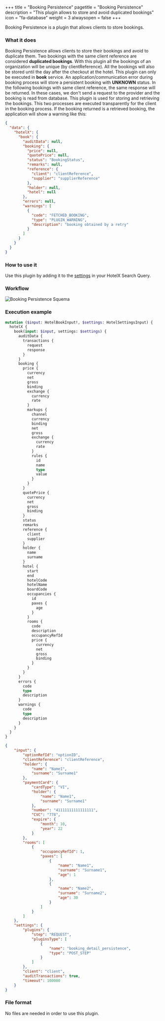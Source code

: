 +++
title = "Booking Persistence"
pagetitle = "Booking Persistence"
description = "This plugin allows to store and avoid duplicated bookings"
icon = "fa-database"
weight = 3
alwaysopen = false
+++

Booking Persistence is a plugin that allows clients to store bookings.

### What it does

Booking Persistence allows clients to store their bookings and avoid to duplicate them. Two bookings with the same client reference are considered **duplicated bookings**. With this plugin all the bookings of an organization will be unique (by clientReference). All the bookings will also be stored until the day after the checkout at the hotel.
This plugin can only be executed in **book** service.
An application/communication error during booking process will store a persistent booking with **UNKNOWN** status.
In the following bookings with same client reference, the same response will be returned. In these cases, we don't send a request to the provider and the booking is read from database.
This plugin is used for storing and retrieving the bookings. This two processes are executed transparently for the client in the booking process.
If the booking returned is a retrieved booking, the application will show a warning like this:

```json
{
  "data": {
    "hotelX": {
      "book": {
        "auditData": null,
        "booking": {
          "price": null,
          "quotePrice": null,
          "status": "BookingStatus",
          "remarks": null,
          "reference": {
            "client": "clientReference",
            "supplier": "supplierReference"
          },
          "holder": null,
          "hotel": null
        },
        "errors": null,
        "warnings": [
          {
            "code": "FETCHED_BOOKING",
            "type": "PLUGIN_WARNING",
            "description": "booking obtained by a retry"
          }
        ]
      }
    }
  }
}
```

### How to use it

Use this plugin by adding it to the [settings](https://docs.travelgatex.com/connectiontypesbuyers/hotel-x/concepts/advancedconcepts/settings/) in your HotelX Search Query.

### Workflow
![Booking Persistence Squema](https://docs.travelgatex.com/connectiontypesbuyers/hotel-x/plugins/images/BookingPersistence.png)

### Execution example

```graphql
mutation ($input: HotelBookInput!, $settings: HotelSettingsInput) {
  hotelX {
    book(input: $input, settings: $settings) {
      auditData {
        transactions {
          request
          response
        }
      }
      booking {
        price {
          currency
          net
          gross
          binding
          exchange {
            currency
            rate
          }
          markups {
            channel
            currency
            binding
            net
            gross
            exchange {
              currency
              rate
            }
            rules {
              id
              name
              type
              value
            }
          }
        }
        quotePrice {
          currency
          net
          gross
          binding
        }
        status
        remarks
        reference {
          client
          supplier
        }
        holder {
          name
          surname
        }
        hotel {
          start
          end
          hotelCode
          hotelName
          boardCode
          occupancies {
            id
            paxes {
              age
            }
          }
          rooms {
            code
            description
            occupancyRefId
            price {
              currency
              net
              gross
              binding
            }
          }
        }
      }
      errors {
        code
        type
        description
      }
      warnings {
        code
        type
        description
      }
    }
  }
}

```

```json
{
	"input": {
		"optionRefId": "optionID",
		"clientReference": "clientReference",
		"holder": {
			"name": "Name1",
			"surname": "Surname1"
		},
		"paymentCard": {
			"cardType": "VI",
			"holder": {
				"name": "Name1",
				"surname": "Surname1"
			},
			"number": "41111111111111111",
			"CVC": "778",
			"expire": {
				"month": 10,
				"year": 22
			}
		},
		"rooms": [
			{
				"occupancyRefId": 1,
				"paxes": [
					{
						"name": "Name1",
						"surname": "Surname1",
						"age": 1
					},
					{
						"name": "Name2",
						"surname": "Surname2",
						"age": 30
					}
				]
			}
		]
	},
	"settings": {
		"plugins": {
			"step": "REQUEST",
			"pluginsType": [
				{
					"name": "booking_detail_persistence",
					"type": "POST_STEP"
				}
			]
		},
		"client": "client",
		"auditTransactions": true,
		"timeout": 100000
	}
}
```

### File format

No files are needed in order to use this plugin.